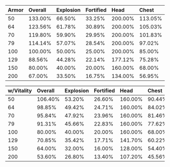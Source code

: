 |Armor|Overall|Explosion|Fortified|Head|Chest|Arm|Leg|
|:-|:-|:-|:-|:-|:-|:-|:-|
|50|133.00%|66.50%|33.25%|200.00%|113.05%|93.10%|106.40%|
|64|123.56%|61.78%|30.89%|200.00%|105.03%|86.49%|98.85%|
|70|119.80%|59.90%|29.95%|200.00%|101.83%|83.86%|95.84%|
|79|114.14%|57.07%|28.54%|200.00%|97.02%|79.90%|91.31%|
|100|100.00%|50.00%|25.00%|200.00%|85.00%|70.00%|80.00%|
|129|88.56%|44.28%|22.14%|177.12%|75.28%|61.99%|70.85%|
|150|80.00%|40.00%|20.00%|160.00%|68.00%|56.00%|64.00%|
|200|67.00%|33.50%|16.75%|134.00%|56.95%|46.90%|53.60%|

|w/Vitality|Overall|Explosion|Fortified|Head|Chest|Arm|Leg|
|:-|:-|:-|:-|:-|:-|:-|:-|
|50|106.40%|53.20%|26.60%|160.00%|90.44%|74.48%|85.12%|
|64|98.85%|49.42%|24.71%|160.00%|84.02%|69.19%|79.08%|
|70|95.84%|47.92%|23.96%|160.00%|81.46%|67.09%|76.67%|
|79|91.31%|45.66%|22.83%|160.00%|77.62%|63.92%|73.05%|
|100|80.00%|40.00%|20.00%|160.00%|68.00%|56.00%|64.00%|
|129|70.85%|35.42%|17.71%|141.70%|60.22%|49.59%|56.68%|
|150|64.00%|32.00%|16.00%|128.00%|54.40%|44.80%|51.20%|
|200|53.60%|26.80%|13.40%|107.20%|45.56%|37.52%|42.88%|